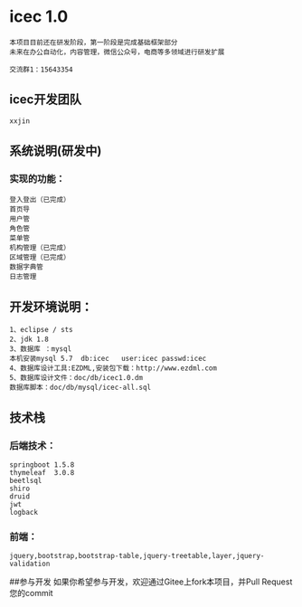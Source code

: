 # icec 1.0

	本项目目前还在研发阶段，第一阶段是完成基础框架部分
	未来在办公自动化，内容管理，微信公众号，电商等多领域进行研发扩展
	
	交流群1：15643354
	
## icec开发团队
	xxjin 
## 系统说明(研发中)
###	实现的功能：
	登入登出（已完成）
	首页导
	用户管
	角色管
	菜单管
	机构管理（已完成）
	区域管理（已完成）
	数据字典管
	日志管理
## 开发环境说明：
	1、eclipse / sts
	2、jdk 1.8
	3、数据库 ：mysql  
	本机安装mysql 5.7  db:icec   user:icec passwd:icec
	4、数据库设计工具:EZDML,安装包下载：http://www.ezdml.com
	5、数据库设计文件：doc/db/icec1.0.dm
	数据库脚本：doc/db/mysql/icec-all.sql
	
	
## 技术栈 
### 后端技术：
	springboot 1.5.8
	thymeleaf  3.0.8
	beetlsql    
	shiro
	druid
	jwt
	logback 
  
### 前端：
	jquery,bootstrap,bootstrap-table,jquery-treetable,layer,jquery-validation
  
  
##参与开发
	如果你希望参与开发，欢迎通过Gitee上fork本项目，并Pull Request您的commit    



	
	
	
